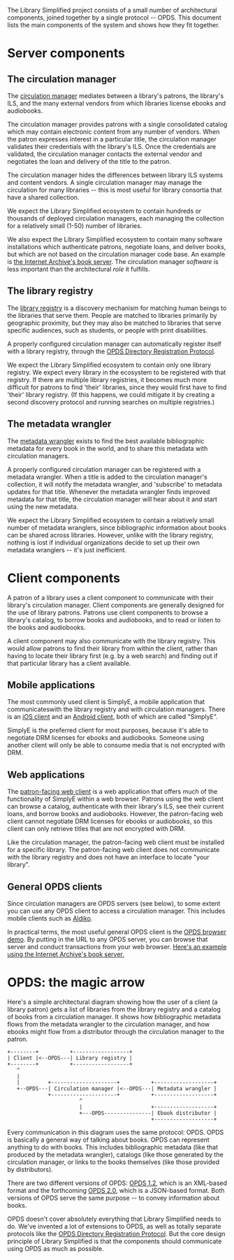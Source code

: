 The Library Simplified project consists of a small number of
architectural components, joined together by a single protocol --
OPDS. This document lists the main components of the system and shows
how they fit together.

# Server components

## The circulation manager

The [circulation
manager](https://github.com/NYPL-Simplified/circulation) mediates
between a library's patrons, the library's ILS, and the many external
vendors from which libraries license ebooks and audiobooks.

The circulation manager provides patrons with a single consolidated
catalog which may contain electronic content from any number of
vendors. When the patron expresses interest in a particular title, the
circulation manager validates their credentials with the library's
ILS. Once the credentials are validated, the circulation manager
contacts the external vendor and negotiates the loan and delivery of
the title to the patron.

The circulation manager hides the differences between library ILS
systems and content vendors. A single circulation manager may manage
the circulation for many libraries -- this is most useful for library
consortia that have a shared collection.

We expect the Library Simplified ecosystem to contain hundreds or
thousands of deployed circulation managers, each managing the
collection for a relatively small (1-50) number of libraries.

We also expect the Library Simplified ecosystem to contain many
software installations which authenticate patrons, negotiate loans,
and deliver books, but which are not based on the circulation manager
code base. An example is [the
Internet Archive's book server](https://bookserver.archive.org/catalog/). The circulation manager _software_ is
less important than the architectural _role_ it fulfills.

## The library registry

The [library
registry](https://github.com/NYPL-Simplified/library_registry) is a
discovery mechanism for matching human beings to the libraries that
serve them. People are matched to libraries primarily by geographic
proximity, but they may also be matched to libraries that serve
specific audiences, such as students, or people with print
disabilities.

A properly configured circulation manager can automatically register
itself with a library registry, through the [OPDS Directory Registration Protocol](https://github.com/NYPL-Simplified/Simplified/wiki/OPDS-Directory-Registration-Protocol).

We expect the Library Simplified ecosystem to contain only one library
registry. We expect every library in the ecosystem to be registered
with that registry. If there are multiple library registries, it
becomes much more difficult for patrons to find 'their' libraries, since they would first have to find 'their' library registry. (If this happens, we could mitigate it by creating a second discovery protocol and running searches on multiple registries.)

## The metadata wrangler

The [metadata
wrangler](https://github.com/NYPL-Simplified/metadata-wrangler) exists
to find the best available bibliographic metadata for every book in
the world, and to share this metadata with circulation managers.

A properly configured circulation manager can be registered with a
metadata wrangler. When a title is added to the circulation manager's
collection, it will notify the metadata wrangler, and 'subscribe' to
metadata updates for that title. Whenever the metadata wrangler finds
improved metadata for that title, the circulation manager will hear
about it and start using the new metadata.

We expect the Library Simplified ecosystem to contain a relatively
small number of metadata wranglers, since bibliographic information
about books can be shared across libraries. However, unlike with the
library registry, nothing is lost if individual organizations decide
to set up their own metadata wranglers -- it's just inefficient.

# Client components

A patron of a library uses a client component to communicate with
their library's circulation manager. Client components are generally
designed for the use of library patrons. Patrons use client components to browse a library's catalog, to borrow books and audiobooks, and to read or listen to the books and audiobooks.

A client component may also communicate with the library registry.
This would allow patrons to find their library from within the client,
rather than having to locate their library first (e.g. by a web search) and finding out if that
particular library has a client available.

## Mobile applications

The most commonly used client is SimplyE, a mobile application that communicateswith the library registry and with circulation managers. There is an [iOS client](https://github.com/NYPL-Simplified/Simplified-iOS) and an [Android client](https://github.com/NYPL-Simplified/Simplified-Android), both of which are called "SimplyE".

SimplyE is the preferred client for most purposes, because it's able
to negotiate DRM licenses for ebooks and audiobooks. Someone using
another client will only be able to consume media that is not
encrypted with DRM.

## Web applications 

The [patron-facing web client](https://github.com/NYPL-Simplified/circulation-patron-web) is a web application that offers much of the functionality of SimplyE within a web browser. Patrons using the web client can browse a catalog, authenticate with their library's ILS, see their current loans, and borrow books and audiobooks. However, the patron-facing web client cannot negotiate DRM licenses for ebooks or audiobooks, so this client can only retrieve titles that are not encrypted with DRM.

Like the circulation manager, the patron-facing web client must be installed for a specific library. The patron-facing web client does not communicate with the library registry and does not have an interface to locate "your library".

## General OPDS clients

Since circulation managers are OPDS servers (see below), to some
extent you can use any OPDS client to access a circulation
manager. This includes mobile clients such as [Aldiko](http://www.aldiko.com/).

In practical terms, the most useful general OPDS client is the [OPDS browser demo](http://opds-browser-demo.herokuapp.com/). By putting in the URL to any OPDS server, you can browse that server and conduct transactions from your web browser. [Here's an example using the Internet Archive's book server.](http://opds-browser-demo.herokuapp.com/collection/https%3A%2F%2Fbookserver.archive.org%2Fcatalog%2F/)

# OPDS: the magic arrow

Here's a simple architectural diagram showing how the user of a client
(a library patron) gets a list of libraries from the library registry
and a catalog of books from a circulation manager. It shows how
bibliographic metadata flows from the metadata wrangler to the
circulation manager, and how ebooks might flow from a distributor
through the circulation manager to the patron.

```                 
+--------+          +------------------+
| Client |<--OPDS---| Library registry |
+--------+          +------------------+  
   ^            
   |
   |         +---------------------+          +-------------------+
   +--OPDS---| Circulation manager |<--OPDS---| Metadata wrangler |
             +---------------------+          +-------------------+
                       ^ 
                       |                      +-------------------+
                       +---OPDS---------------| Ebook distributor |
                                              +-------------------+
```

Every communication in this diagram uses the same protocol: OPDS. OPDS is basically a general way of talking about books. OPDS can represent anything to do with  books. This includes bibliographic metadata (like that produced by the metadata wrangler), catalogs (like those generated by the circulation manager, or links to the books themselves (like those provided by distributors).

There are two different versions of OPDS: [OPDS 1.2](https://github.com/opds-community/opds-revision/blob/master/opds-1.2.md), which is an XML-based format and the forthcoming [OPDS 2.0](https://github.com/opds-community/opds-revision/blob/master/opds-2.0.md), which is a JSON-based format. Both versions of OPDS serve the same purpose -- to convey information about books.

OPDS doesn't cover absolutely everything that Library Simplified needs
to do. We've invented a lot of extensions to OPDS, as well as totally
separate protocols like the [OPDS Directory Registration
Protocol](https://github.com/NYPL-Simplified/Simplified/wiki/OPDS-Directory-Registration-Protocol). But
the core design principle of Library Simplified is that the components
should communicate using OPDS as much as possible.

